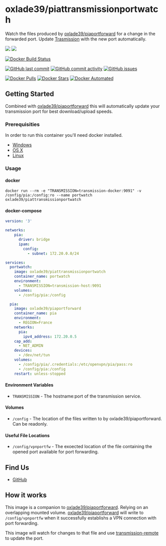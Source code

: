 # oxlade39/piattransmissionportwatch

Watch the files produced by [oxlade39/piaportforward](https://github.com/oxlade39/piaportforward) for a change in the forwarded port. Update [Trasmission](https://transmissionbt.com/) with the new port automatically.

[![](https://images.microbadger.com/badges/image/oxlade39/piattransmissionportwatch.svg)](https://microbadger.com/images/oxlade39/piattransmissionportwatch "Get your own image badge on microbadger.com")
[![](https://images.microbadger.com/badges/version/oxlade39/piattransmissionportwatch.svg)](https://microbadger.com/images/oxlade39/piattransmissionportwatch "Get your own version badge on microbadger.com")

[![Docker Build Status](https://img.shields.io/docker/cloud/build/oxlade39/piattransmissionportwatch.svg)](https://hub.docker.com/r/oxlade39/piattransmissionportwatch)

[![GitHub last commit](https://img.shields.io/github/last-commit/oxlade39/piattransmissionportwatch.svg)](https://github.com/oxlade39/piattransmissionportwatch/issues)
[![GitHub commit activity](https://img.shields.io/github/commit-activity/y/oxlade39/piattransmissionportwatch.svg)](https://github.com/oxlade39/piattransmissionportwatch/issues)
[![GitHub issues](https://img.shields.io/github/issues/oxlade39/piattransmissionportwatch.svg)](https://github.com/oxlade39/piattransmissionportwatch/issues)

[![Docker Pulls](https://img.shields.io/docker/pulls/oxlade39/piattransmissionportwatch.svg)](https://hub.docker.com/r/oxlade39/piattransmissionportwatch)
[![Docker Stars](https://img.shields.io/docker/stars/oxlade39/piattransmissionportwatch.svg)](https://hub.docker.com/r/oxlade39/piattransmissionportwatch)
[![Docker Automated](https://img.shields.io/docker/cloud/automated/oxlade39/piattransmissionportwatch.svg)](https://hub.docker.com/r/oxlade39/piattransmissionportwatch)

## Getting Started

Combined with [oxlade39/piaportforward](https://github.com/oxlade39/piaportforward) this will automatically update your transmission port for best download/upload speeds.

### Prerequisities

In order to run this container you'll need docker installed.

* [Windows](https://docs.docker.com/windows/started)
* [OS X](https://docs.docker.com/mac/started/)
* [Linux](https://docs.docker.com/linux/started/)

### Usage

#### docker

```shell
docker run --rm -e "TRANSMISSION=transmission-docker:9091" -v /config/pia:/config:ro --name portwatch oxlade39/piattransmissionportwatch
```

#### docker-compose

```yaml
version: '3'

networks:
    pia:
      driver: bridge
      ipam:
        config:
          - subnet: 172.20.0.0/24

services:
  portwatch:
    image: oxlade39/piattransmissionportwatch
    container_name: portwatch
    environment:
      - TRANSMISSION=transmission-host:9091
    volumes:
      - /config/pia:/config

  pia:
    image: oxlade39/piaportforward
    container_name: pia
    environment:
      - REGION=France
    networks:
      pia:
        ipv4_address: 172.20.0.5
    cap_add:
      - NET_ADMIN
    devices:
      - /dev/net/tun
    volumes:
      - /config/pia/.credentials:/etc/openvpn/pia/pass:ro
      - /config/pia:/config
    restart: unless-stopped

```
#### Environment Variables

* `TRANSMISSION` - The hostname:port of the transmission service.

#### Volumes

* `/config` - The location of the files written to by oxlade39/piaportforward. Can be readonly.

#### Useful File Locations

* `/config/vpnportfw` - The exoected location of the file containing the opened port available for port forwarding.

## Find Us

* [GitHub](https://github.com/oxlade39/piattransmissionportwatch)

## How it works

This image is a companion to [oxlade39/piaportforward](https://github.com/oxlade39/piaportforward). Relying on an overlapping mounted volume.
[oxlade39/piaportforward](https://github.com/oxlade39/piaportforward) will write to `/config/vpnportfw` when it successfully establishs a VPN connection with port forwarding.

This image will watch for changes to that file and use [transmission-remote](https://linux.die.net/man/1/transmission-remote) to update the port.
